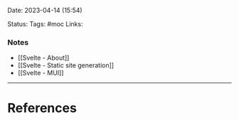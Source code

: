 Date:  2023-04-14 (15:54)

Status: 
Tags: #moc 
Links:


### Notes
- [[Svelte - About]]
- [[Svelte - Static site generation]]
- [[Svelte - MUI]]



___
# References
